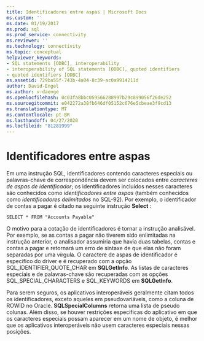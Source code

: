 ```yaml
---
title: Identificadores entre aspas | Microsoft Docs
ms.custom: ''
ms.date: 01/19/2017
ms.prod: sql
ms.prod_service: connectivity
ms.reviewer: ''
ms.technology: connectivity
ms.topic: conceptual
helpviewer_keywords:
- SQL statements [ODBC], interoperability
- interoperability of SQL statements [ODBC], quoted identifiers
- quoted identifiers [ODBC]
ms.assetid: 729ba55f-743b-4a04-8c39-ac0a9914211d
author: David-Engel
ms.author: v-daenge
ms.openlocfilehash: 0c03fa8bbc059566288997b29c899056f26de252
ms.sourcegitcommit: e042272a38fb646df05152c676e5cbeae3f9cd13
ms.translationtype: MT
ms.contentlocale: pt-BR
ms.lasthandoff: 04/27/2020
ms.locfileid: "81281999"
---
```

# <a name="quoted-identifiers"></a>Identificadores entre aspas
Em uma instrução SQL, identificadores contendo caracteres especiais ou palavras-chave de correspondência devem ser colocados entre *caracteres de aspas de identificador*; os identificadores incluídos nesses caracteres são conhecidos como *identificadores entre aspas* (também conhecidos como *identificadores delimitados* no SQL-92). Por exemplo, o identificador de contas a pagar é citado na seguinte instrução **Select** :  
  
```  
SELECT * FROM "Accounts Payable"  
```  
  
 O motivo para a cotação de identificadores é tornar a instrução analisável. Por exemplo, se as contas a pagar não tiverem sido enlimitadas na instrução anterior, o analisador assumiria que havia duas tabelas, contas e contas a pagar e retornará um erro de sintaxe de que elas não foram separadas por uma vírgula. O caractere de aspas de identificador é específico do driver e é recuperado com a opção SQL_IDENTIFIER_QUOTE_CHAR em **SQLGetInfo**. As listas de caracteres especiais e de palavras-chave são recuperadas com as opções SQL_SPECIAL_CHARACTERS e SQL_KEYWORDS em **SQLGetInfo**.  
  
 Para serem seguros, os aplicativos interoperáveis geralmente citam todos os identificadores, exceto aqueles em pseudovariáveis, como a coluna de ROWID no Oracle. **SQLSpecialColumns** retorna uma lista de pseudo colunas. Além disso, se houver restrições específicas do aplicativo em que os caracteres especiais possam aparecer em um nome de objeto, é melhor que os aplicativos interoperáveis não usem caracteres especiais nessas posições.
